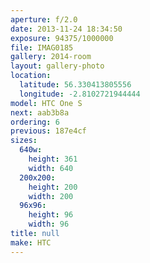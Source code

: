 ```yaml
---
aperture: f/2.0
date: 2013-11-24 18:34:50
exposure: 94375/1000000
file: IMAG0185
gallery: 2014-room
layout: gallery-photo
location:
  latitude: 56.330413805556
  longitude: -2.8102721944444
model: HTC One S
next: aab3b8a
ordering: 6
previous: 187e4cf
sizes:
  640w:
    height: 361
    width: 640
  200x200:
    height: 200
    width: 200
  96x96:
    height: 96
    width: 96
title: null
make: HTC
---
```

